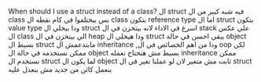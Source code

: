  When should I use a struct instead of a class?
ال struct فيه شبه كبير من ال class بس بيختلفوا في كام نقطه 
ال class بتكون reference type اما ال struct بتكون value type ودا بيخلي ال struct اسرع في الاداء لانه بيتخزن في ال stack علي عكس ال class الي بيتخزن في ال heap ودا هيخلي ال struct يبقي احسن في حالة object بسيط 
ال struct مابتدعمش ال inheritance ,ودا من اهم الخصائص في ال oop لكن ممكن نستخدمه في حالة ال object بسيط مش هنحتاج نعمله inheritance 
ممكن نستخدم ال struct لما يكون ال object ثابت مش متغير لان لو عملنا تغير في ال struct بنعمل كائن من جديد مش بنعدل عليه 
